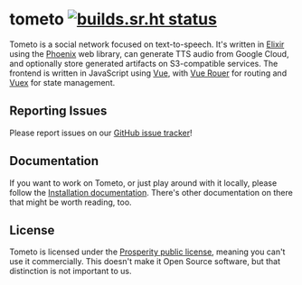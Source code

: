 # tometo [![builds.sr.ht status](https://builds.sr.ht/~marisa/tometo.svg)](https://builds.sr.ht/~marisa/tometo?)

Tometo is a social network focused on text-to-speech. It's written in
[Elixir](https://elixir-lang.org) using the
[Phoenix](https://phoenixframework.org) web library, can generate TTS
audio from Google Cloud, and optionally store generated artifacts on
S3-compatible services. The frontend is written in JavaScript using
[Vue](https://vuejs.org), with [Vue Rouer](https://router.vuejs.org) for routing
and [Vuex](https://vuex.vuejs.org) for state management.

## Reporting Issues

Please report issues on our [GitHub issue tracker](https://github.com/tometoproject/tometo/issues)!

## Documentation

If you want to work on Tometo, or just play around with it locally, please
follow the [Installation documentation](https://docs.tometo.org/installation/).
There's other documentation on there that might be worth reading, too.

## License

Tometo is licensed under the [Prosperity public license](./LICENSE), meaning you
can't use it commercially. This doesn't make it Open Source software, but that
distinction is not important to us.
